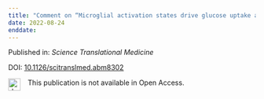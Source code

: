 ```yaml
---
title: "Comment on “Microglial activation states drive glucose uptake and FDG-PET alterations in neurodegenerative diseases”"
date: 2022-08-24
enddate:
---
```


Published in: *Science Translational Medicine*

DOI: [10.1126/scitranslmed.abm8302](https://doi.org/10.1126/scitranslmed.abm8302)

<img src="https://upload.wikimedia.org/wikipedia/commons/thumb/0/0e/Closed_Access_logo_transparent.svg/1200px-Closed_Access_logo_transparent.svg.png" alt="drawing" width="25" align="left"/> &nbsp;&nbsp;&nbsp;This publication is not available in Open Access.


